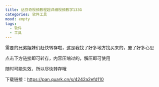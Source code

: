 ```yaml
---
title: 达芬奇视频教程超详细视频教学133G
categories: 软件工具
mood: empty
tags:
  - 软件
  - 工具
---
```








需要的兄弟姐妹们赶快转存啦，这是我找了好多地方找买来的，废了好多心思




点击下方链接即可转存，内容压缩过的，解压即可使用




随时可能失效，所以尽快转存哦







下载链接：https://pan.quark.cn/s/4242a2efd110











